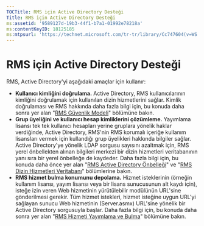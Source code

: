 ```yaml
---
TOCTitle: RMS için Active Directory Desteği
Title: RMS için Active Directory Desteği
ms:assetid: '9589127d-19b3-44f1-b7a1-01992e78218a'
ms:contentKeyID: 18125185
ms:mtpsurl: 'https://technet.microsoft.com/tr-tr/library/Cc747604(v=WS.10)'
---
```


RMS için Active Directory Desteği
=================================

RMS, Active Directory'yi aşağıdaki amaçlar için kullanır:

-   **Kullanıcı kimliğini doğrulama.** Active Directory, RMS kullanıcılarının kimliğini doğrulamak için kullanılan dizin hizmetlerini sağlar. Kimlik doğrulaması ve RMS hakkında daha fazla bilgi için, bu konuda daha sonra yer alan "[RMS Güvenlik Modeli](https://technet.microsoft.com/665db831-366d-4dca-9bb3-cc2912481fe1)" bölümüne bakın.
-   **Grup üyeliğini ve kullanıcı hesap kimliklerini çözümleme.** Yayımlama lisansı tek tek kullanıcı hesapları yerine gruplara yönelik haklar verdiğinde, Active Directory, RMS'nin RMS korumalı içeriğe kullanım lisansları vermek için kullandığı grup üyelikleri hakkında bilgiler sağlar. Active Directory'ye yönelik LDAP sorgusu sayısını azaltmak için, RMS yerel önbellekten alınan bilgileri merkezi bir dizin hizmetleri veritabanının yanı sıra bir yerel önbelleğe de kaydeder. Daha fazla bilgi için, bu konuda daha önce yer alan "[RMS Active Directory Önbelleği](https://technet.microsoft.com/c721a2eb-2fe9-4346-b426-3cc169b97265)" ve "[RMS Dizin Hizmetleri Veritabanı](https://technet.microsoft.com/6f6b8586-5d17-4a40-94a3-4dc738195301)" bölümlerine bakın.
-   **RMS hizmet bulma konumunu depolama.** Hizmet isteklerinin (örneğin kullanım lisansı, yayım lisansı veya bir lisans sunucusunun alt kaydı için), isteğe izin veren Web hizmetinin yürütülebilir modülünün URL'sine gönderilmesi gerekir. Tüm hizmet istekleri, hizmet isteğine uygun URL'yi sağlayan sunucu Web hizmetinin (Server.asmx) URL'sine yönelik bir Active Directory sorgusuyla başlar. Daha fazla bilgi için, bu konuda daha sonra yer alan "[RMS Hizmeti Yayımlama ve Bulma](https://technet.microsoft.com/336c0d55-fd7f-4aa9-b3e6-bfd6565b1086)" bölümüne bakın.
